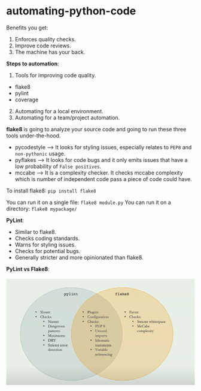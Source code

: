 # automating-python-code

Benefits you get:
1. Enforces quality checks.
2. Improve code reviews.
3. The machine has your back.

**Steps to automation**:
1. Tools for improving code quality.
- flake8
- pylint
- coverage
2. Automating for a local environment.
3. Automating for a team/project automation.


**flake8** is going to analyze your source code and going to run these three tools under-the-hood.
- pycodestyle --> It looks for styling issues, especially relates to `PEP8` and `non-pythonic` usage.
- pyflakes --> It looks for code bugs and it only emits issues that have a low probability of `False positives`.
- mccabe --> It is a complexity checker. It checks mccabe complexity which is number of independent code pass a piece of code could have.

To install flake8: `pip install flake8`

You can run it on a single file: `flake8 module.py`
You can run it on a directory: `flake8 mypackage/`

**PyLint**:
- Similar to flake8.
- Checks coding standards.
- Warns for styling issues.
- Checks for potential bugs.
- Generally stricter and more opinionated than flake8.

**PyLint vs Flake8**:

![pylint vs flake8](https://github.com/arjungoel/automating-python-code/blob/main/images/pylint_vs_flake8.png)
